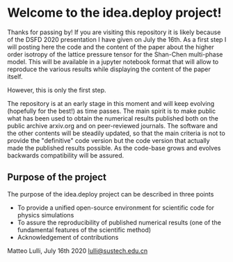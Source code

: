 # Welcome to the idea.deploy project!

Thanks for passing by! If you are visiting this repository it is likely because of the DSFD 2020 presentation I have given on July the 16th. As a first step I will posting here the code and the content of the paper about the higher order isotropy of the lattice pressure tensor for the Shan-Chen multi-phase model. This will be available in a jupyter notebook format that will allow to reproduce the various results while displaying the content of the paper itself.

However, this is only the first step.

The repository is at an early stage in this moment and will keep evolving (hopefully for the best!) as time passes. The main spirit is to make public what has been used to obtain the numerical results published both on the public archive arxiv.org and on peer-reviewed journals. The software and the other contents will be steadily updated, so that the main criteria is not to provide the "definitive" code version but the code version that actually made the published results possible. As the code-base grows and evolves backwards compatibility will be assured.

## Purpose of the project
The purpose of the idea.deploy project can be described in three points
- To provide a unified open-source environment for scientific code for physics simulations
- To assure the reproducibility of published numerical results (one of the fundamental features of the scientific method)
- Acknowledgement of contributions

Matteo Lulli, July 16th 2020
lulli@sustech.edu.cn